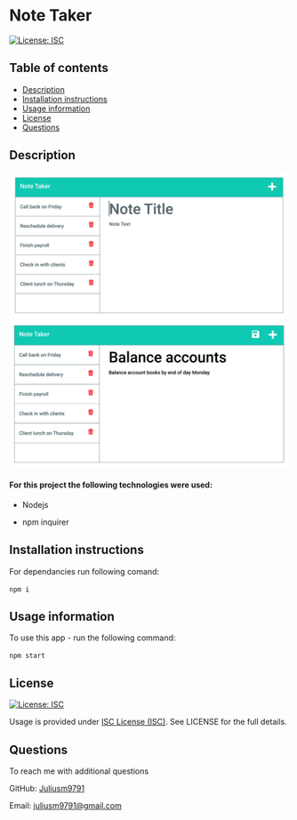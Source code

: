 # Note Taker
[![License: ISC](https://img.shields.io/badge/License-ISC-blue.svg)](https://opensource.org/licenses/ISC)


  ## Table of contents
  - [Description](#description)
  - [Installation instructions](#installation-instructions)
  - [Usage information](#usage-information)
  - [License](#license)
  - [Questions](#questions)


  ## Description

  

  
  ![Note taker](./public/assets/images/note_taker1.png)
  ![Note taker](./public/assets/images/note_taker2.png)


   #### For this project the following technologies were used:
  * Nodejs

  * npm inquirer



  ## Installation instructions

  For dependancies run following comand:

  ```npm i```

  ## Usage information

  To use this app - run the following command:

 ```npm start```

  ## License

  [![License: ISC](https://img.shields.io/badge/License-ISC-blue.svg)](https://opensource.org/licenses/ISC)

  Usage is provided under [ISC License (ISC)](https://opensource.org/licenses/MIT). See LICENSE for the full details.

  ## Questions

  To reach me with additional questions

  GitHub: [Juliusm9791](https://github.com/Juliusm9791)

  Email: juliusm9791@gmail.com

